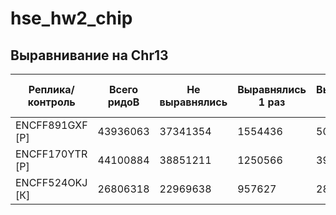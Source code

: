 # hse_hw2_chip

## Выравнивание на Chr13

Реплика/контроль | Всего ридоВ | Не выравнялись | Выравнялись 1 раз | Выравнялись >1 раза | Общ. коэфф. выр.
-----------------|-------------|----------------|-------------------|---------------------|-----------------
ENCFF891GXF [Р]  | 43936063    | 37341354       | 1554436           | 5040273             | 15.01%
ENCFF170YTR [Р]  | 44100884    | 38851211       | 1250566           | 3999107             | 11.90%
ENCFF524OKJ [К]  | 26806318    | 22969638       | 957627            | 2879053             | 14.31%
